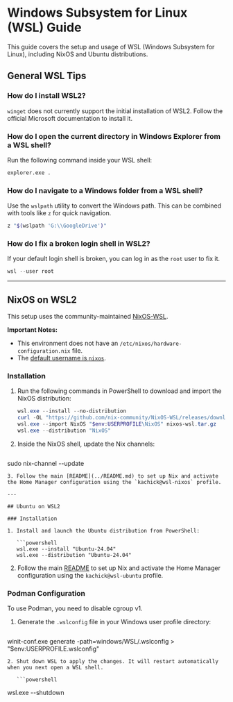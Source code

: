 # Windows Subsystem for Linux (WSL) Guide

This guide covers the setup and usage of WSL (Windows Subsystem for Linux), including NixOS and Ubuntu distributions.

## General WSL Tips

### How do I install WSL2?

`winget` does not currently support the initial installation of WSL2. Follow the official Microsoft documentation to install it.

### How do I open the current directory in Windows Explorer from a WSL shell?

Run the following command inside your WSL shell:

```bash
explorer.exe .
```

### How do I navigate to a Windows folder from a WSL shell?

Use the `wslpath` utility to convert the Windows path. This can be combined with tools like `z` for quick navigation.

```bash
z "$(wslpath 'G:\\GoogleDrive')"
```

### How do I fix a broken login shell in WSL2?

If your default login shell is broken, you can log in as the `root` user to fix it.

```powershell
wsl --user root
```

---

## NixOS on WSL2

This setup uses the community-maintained [NixOS-WSL](https://github.com/nix-community/NixOS-WSL).

**Important Notes:**

- This environment does not have an `/etc/nixos/hardware-configuration.nix` file.
- The [default username is `nixos`](https://github.com/nix-community/NixOS-WSL/blob/main/docs/src/how-to/change-username.md).

### Installation

1. Run the following commands in PowerShell to download and import the NixOS distribution:

   ```powershell
   wsl.exe --install --no-distribution
   curl -OL "https://github.com/nix-community/NixOS-WSL/releases/download/2405.5.4/nixos-wsl.tar.gz"
   wsl.exe --import NixOS "$env:USERPROFILE\NixOS" nixos-wsl.tar.gz
   wsl.exe --distribution "NixOS"
   ```

2. Inside the NixOS shell, update the Nix channels:

   ```bash
   ```

sudo nix-channel --update

````
3. Follow the main [README](../README.md) to set up Nix and activate the Home Manager configuration using the `kachick@wsl-nixos` profile.

---

## Ubuntu on WSL2

### Installation

1. Install and launch the Ubuntu distribution from PowerShell:

   ```powershell
   wsl.exe --install "Ubuntu-24.04"
   wsl.exe --distribution "Ubuntu-24.04"
````

2. Follow the main [README](../README.md) to set up Nix and activate the Home Manager configuration using the `kachick@wsl-ubuntu` profile.

### Podman Configuration

To use Podman, you need to disable cgroup v1.

1. Generate the `.wslconfig` file in your Windows user profile directory:

   ```powershell
   ```

winit-conf.exe generate -path=windows/WSL/.wslconfig > "$env:USERPROFILE\.wslconfig"

````
2. Shut down WSL to apply the changes. It will restart automatically when you next open a WSL shell.

   ```powershell
````

wsl.exe --shutdown

```
```
